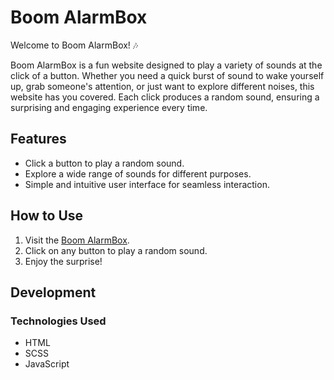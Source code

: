 
# Boom AlarmBox

Welcome to Boom AlarmBox! 🎶

Boom AlarmBox is a fun website designed to play a variety of sounds at the click of a button. Whether you need a quick burst of sound to wake yourself up, grab someone's attention, or just want to explore different noises, this website has you covered. Each click produces a random sound, ensuring a surprising and engaging experience every time.

## Features

- Click a button to play a random sound.
- Explore a wide range of sounds for different purposes.
- Simple and intuitive user interface for seamless interaction.

## How to Use

1. Visit the [Boom AlarmBox](https://sarthakkarora.github.io/Boom-AlarmBox/).
2. Click on any button to play a random sound.
3. Enjoy the surprise!

## Development

### Technologies Used

- HTML
- SCSS
- JavaScript



